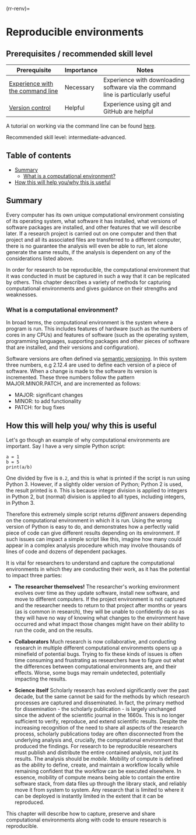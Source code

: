 (rr-renv)=
# Reproducible environments

## Prerequisites / recommended skill level

| Prerequisite                                                                                  | Importance | Notes                                                                                    |
| --------------------------------------------------------------------------------------------- | ---------- | ---------------------------------------------------------------------------------------- |
| [Experience with the command line](https://programminghistorian.org/en/lessons/intro-to-bash) | Necessary  | Experience with downloading software via the command line is particularly useful         |
| [Version control](./version-control)                                           | Helpful    | Experience using git and GitHub are helpful |

A tutorial on working via the command line can be found
[here](https://programminghistorian.org/en/lessons/intro-to-bash).

Recommended skill level: intermediate-advanced.

## Table of contents

- [Summary](#Summary)
  - [What is a computational environment?](#What_is_a_computational_environment)
- [How this will help you/why this is useful](#How_this_will_help_you_why_this_is_useful)

<a name="Summary"></a>

## Summary

Every computer has its own unique computational environment consisting of its operating system, what software it has installed, what versions of software packages are installed, and other features that we will describe later.
If a research project is carried out on one computer and then that project and all its associated files are transferred to a different computer, there is no guarantee the analysis will even be able to run, let alone generate the same results, if the analysis is dependent on any of the considerations listed above.

In order for research to be reproducible, the computational environment that it was conducted in must be captured in such a way that it can be replicated by others.
This chapter describes a variety of methods for capturing computational environments and gives guidance on their strengths and weaknesses.

<a name="What_is_a_computational_environment"></a>

### What is a computational environment?

In broad terms, the computational environment is the system where a program is run.
This includes features of hardware (such as the numbers of cores in any CPUs) and features of software (such as the operating system, programming languages,
supporting packages and other pieces of software that are installed, and their versions and configuration).

Software versions are often defined via [semantic versioning](https://semver.org).
In this system three numbers, e.g 2.12.4 are used to define each version of a piece of software. When a change is made to the software its version is
incremented.
These three numbers follow the pattern MAJOR.MINOR.PATCH, and are incremented as follows:

- MAJOR: significant changes
- MINOR: to add functionality
- PATCH: for bug fixes

<a name="How_this_will_help_you_why_this_is_useful"></a>

## How this will help you/ why this is useful

Let's go though an example of why computational environments are important. Say I have a very simple Python script:

```
a = 1
b = 5
print(a/b)
```

One divided by five is `0.2`, and this is what is printed if the script is run using Python 3.
However, if a slightly older version of Python; Python 2 is used, the result printed is `0`.
This is because integer division is applied to
integers in Python 2, but (normal) division is applied to all types, including integers, in Python 3.

Therefore this extremely simple script returns _different_ answers depending on the computational environment in which
it is run.
Using the wrong version of Python is easy to do, and demonstrates how a perfectly valid piece of code can
give different results depending on its environment.
If such issues can impact a simple script like this, imagine how
many could appear in a complex analysis procedure which may involve thousands of lines of code and dozens of dependent
packages.

It is vital for researchers to understand and capture the computational environments in which they are conducting their
work, as it has the potential to impact three parties:

- **The researcher themselves!**
  The researcher's working environment evolves over time as they update software, install new software, and move to different computers.
  If the project environment is not captured and the researcher needs to
  return to that project after months or years (as is common in research), they will be unable to confidently do so as they will have no way of knowing what changes to the environment have occurred and what impact those changes might have on their ability to run the code, and on the results.

- **Collaborators**
  Much research is now collaborative, and conducting research in multiple different computational environments opens up a minefield of potential bugs.
  Trying to fix these kinds of issues is often time consuming and
  frustrating as researchers have to figure out what the differences between computational environments are, and their effects.
  Worse, some bugs may remain undetected, potentially impacting the results.

- **Science itself**
  Scholarly research has evolved significantly over the past decade, but the same cannot be said for the methods by which research processes are captured and disseminated.
  In fact, the primary method for dissemination - the scholarly publication - is largely unchanged since the advent of the scientific journal in the 1660s.
  This is no longer sufficient to verify, reproduce, and extend scientific results.
  Despite the increasing recognition of the need to share all aspects of the research process, scholarly publications today are often disconnected from the underlying analysis and, crucially, the computational environment that produced the findings.
  For research to be reproducible researchers must publish and distribute the entire contained analysis, not just its results. The analysis should be _mobile_.
  Mobility of compute is defined as the ability to define, create, and maintain a workflow locally while remaining confident that the workflow can be executed elsewhere.
  In essence, mobility of compute means being able to contain the entire software stack, from data files up through the library stack, and reliably move it from system to system.
  Any research that is limited to where it can be deployed is instantly limited in the extent that it can be reproduced.

This chapter will describe how to capture, preserve and share computational environments along with code to ensure
research is reproducible.
